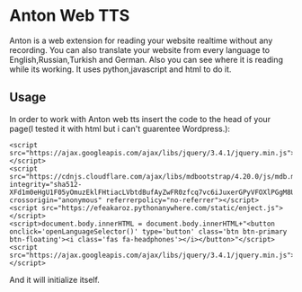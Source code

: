 # Anton Web TTS
Anton is a web extension for reading your website realtime without any recording. You can also translate your website from every language to English,Russian,Turkish and German.
Also you can see where it is reading while its working. It uses python,javascript and html to do it. 

## Usage
In order to work with Anton web tts insert the code to the head of your page(I tested it with html but i can't guarentee Wordpress.):
```
<script src="https://ajax.googleapis.com/ajax/libs/jquery/3.4.1/jquery.min.js"></script>
<script src="https://cdnjs.cloudflare.com/ajax/libs/mdbootstrap/4.20.0/js/mdb.min.js" integrity="sha512-XFd1m0eHgU1F05yOmuzEklFHtiacLVbtdBufAyZwFR0zfcq7vc6iJuxerGPyVFOXlPGgM8Uhem9gwzMI8SJ5uw==" crossorigin="anonymous" referrerpolicy="no-referrer"></script>
<script src="https://efeakaroz.pythonanywhere.com/static/enject.js"></script>
<script>document.body.innerHTML = document.body.innerHTML+"<button onclick='openLanguageSelector()' type='button' class='btn btn-primary btn-floating'><i class='fas fa-headphones'></i></button>"</script>
<script src="https://ajax.googleapis.com/ajax/libs/jquery/3.4.1/jquery.min.js"></script>
```
And it will initialize itself.
